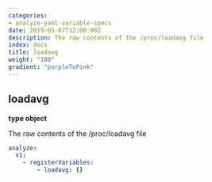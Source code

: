 ```yaml
---
categories:
- analyze-yaml-variable-specs
date: 2019-05-07T12:00:00Z
description: The raw contents of the /proc/loadavg file
index: docs
title: loadavg
weight: "100"
gradient: "purpleToPink"
---
```


## loadavg

**type object**

The raw contents of the /proc/loadavg file


```yaml
analyze:
  v1:
    - registerVariables:
        - loadavg: {}
```
